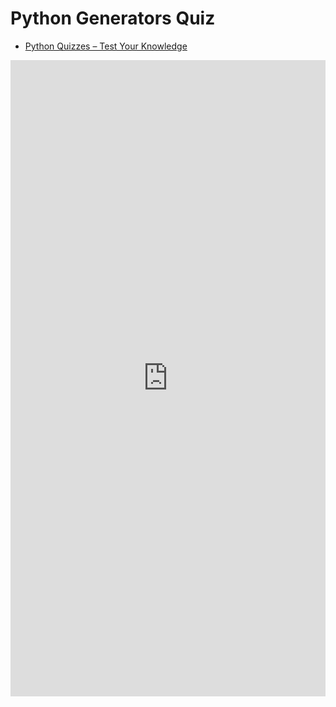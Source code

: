 # Python Generators Quiz

- [Python Quizzes – Test Your Knowledge](../quizzes/index.md)

<iframe src="https://docs.google.com/forms/d/e/1FAIpQLScfkYnnTQW347X82x-b46zl9b0R3UA9tYr6Z3A9-nhEr3lzzw/viewform?embedded=true" width="100%" height="1018" frameborder="0" marginheight="0" marginwidth="0">Loading…</iframe>

<script async src="https://pagead2.googlesyndication.com/pagead/js/adsbygoogle.js?client=ca-pub-1602443888929206"
     crossorigin="anonymous"></script>
<!-- display square -->
<ins class="adsbygoogle"
     style="display:block"
     data-ad-client="ca-pub-1602443888929206"
     data-ad-slot="9845543342"
     data-ad-format="auto"
     data-full-width-responsive="true"></ins>
<script>
     (adsbygoogle = window.adsbygoogle || []).push({});
</script>